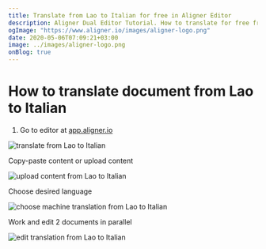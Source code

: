 ```yaml
---
title: Translate from Lao to Italian for free in Aligner Editor
description: Aligner Dual Editor Tutorial. How to translate for free from Lao to Italian. Aligner is multilingual document management platform. 
ogImage: "https://www.aligner.io/images/aligner-logo.png"
date: 2020-05-06T07:09:21+03:00
image: ../images/aligner-logo.png
onBlog: true
---
```


# How to translate document from Lao to Italian

1. Go to editor at [app.aligner.io](https://app.aligner.io "Aligner App web page")

![translate from Lao to Italian](../aligner-blank-editor.png "translate from Lao to Italian")

Copy-paste content or upload content

![upload content from Lao to Italian](../aligner-uploaded-document.png "upload content from Lao to Italian")

Choose desired language

![choose machine translation from Lao to Italian](../aligner-language-dropdown.png "choose machine translation from Lao to Italian")

Work and edit 2 documents in parallel

![edit translation from Lao to Italian](../aligner-double-sitded-editor.png "edit translation from Lao to Italian")

